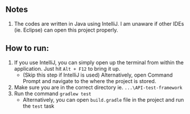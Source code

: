 ## Notes
1. The codes are written in Java using IntelliJ. I am unaware if other IDEs (ie. Eclipse) can open this project properly.

## How to run:
1. If you use IntelliJ, you can simply open up the terminal from within the application. Just hit `Alt + F12` to bring it up.
    - (Skip this step if IntelliJ is used) Alternatively, open Command Prompt and navigate to the where the project is stored.
2. Make sure you are in the correct directory ie. `...\API-test-framework`
3. Run the command `gradlew test`
    - Alternatively, you can open `build.gradle` file in the project and run the `test` task
